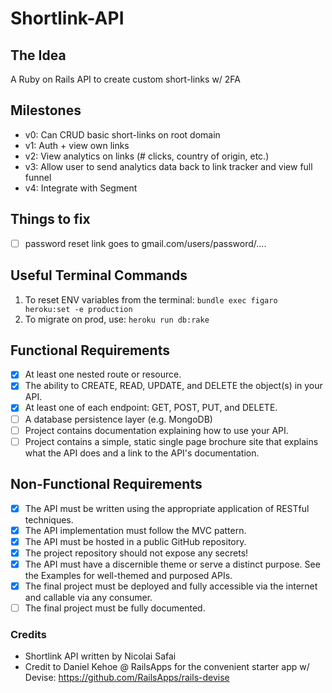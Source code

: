 # Shortlink-API

## The Idea
A Ruby on Rails API to create custom short-links w/ 2FA

## Milestones

- v0: Can CRUD basic short-links on root domain
- v1: Auth + view own links
- v2: View analytics on links (# clicks, country of origin, etc.)
- v3: Allow user to send analytics data back to link tracker and view full funnel
- v4: Integrate with Segment

## Things to fix
- [ ] password reset link goes to gmail.com/users/password/....

## Useful Terminal Commands
1. To reset ENV variables from the terminal: `bundle exec figaro heroku:set -e production`
2. To migrate on prod, use: `heroku run db:rake`

## Functional Requirements

- [x] At least one nested route or resource.
- [x] The ability to CREATE, READ, UPDATE, and DELETE the object(s) in your API.
- [x] At least one of each endpoint: GET, POST, PUT, and DELETE.
- [ ] A database persistence layer (e.g. MongoDB)
- [ ] Project contains documentation explaining how to use your API.
- [ ] Project contains a simple, static single page brochure site that explains what the API does and a link to the API's documentation.

## Non-Functional Requirements

- [x] The API must be written using the appropriate application of RESTful techniques.
- [x] The API implementation must follow the MVC pattern.
- [x] The API must be hosted in a public GitHub repository.
- [x] The project repository should not expose any secrets!
- [x] The API must have a discernible theme or serve a distinct purpose. See the Examples for well-themed and purposed APIs.
- [x] The final project must be deployed and fully accessible via the internet and callable via any consumer.
- [ ] The final project must be fully documented.

### Credits
- Shortlink API written by Nicolai Safai
- Credit to Daniel Kehoe @ RailsApps for the convenient starter app w/ Devise: https://github.com/RailsApps/rails-devise
